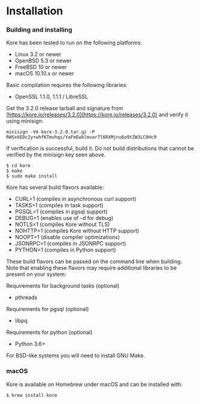 # Installation

### Building and installing

Kore has been tested to run on the following platforms:

* Linux 3.2 or newer
* OpenBSD 5.3 or newer
* FreeBSD 10 or newer
* macOS 10.10.x or newer

Basic compilation requires the following libraries:

* OpenSSL 1.1.0, 1.1.1 / LibreSSL

Get the 3.2.0 release tarball and signature from [https://kore.io/releases/3.2.0](https://kore.io/releases/3.2.0) and verify it using minisign:

```
minisign -Vm kore-3.2.0.tar.gz -P RWSxkEDc2y+whfKTmvhqs/YaFmEwblmvar7l6RXMjnu6o9tZW3LC0Hc9
```

If verification is successful, build it. Do not build distributions that
cannot be verified by the minisign key seen above.

```
$ cd kore
$ make
$ sudo make install
```

Kore has several build flavors available:

* CURL=1 \(compiles in asynchronous curl support\)
* TASKS=1 \(compiles in task support\)
* PGSQL=1 \(compiles in pgsql support\)
* DEBUG=1 \(enables use of -d for debug\)
* NOTLS=1 \(compiles Kore without TLS\)
* NOHTTP=1 \(compiles Kore without HTTP support\)
* NOOPT=1 \(disable compiler optimizations\)
* JSONRPC=1 \(compiles in JSONRPC support\)
* PYTHON=1 \(compiles in Python support\)

These build flavors can be passed on the command line when building. Note that enabling these flavors may require additional libraries to be present on your system:

Requirements for background tasks \(optional\)

* pthreads

Requirements for pgsql \(optional\)

* libpq

Requirements for python \(optional\)

* Python 3.6+

For BSD-like systems you will need to install GNU Make.

### macOS

Kore is available on Homebrew under macOS and can be installed with:

```
$ brew install kore
```



